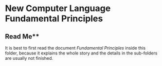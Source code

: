 ﻿New Computer Language Fundamental Principles
===========================================

## Read Me**

It is best to first read the document *Fundamental Principles* inside this folder, because it explains the whole story and the details in the sub-folders are usually not finished.
